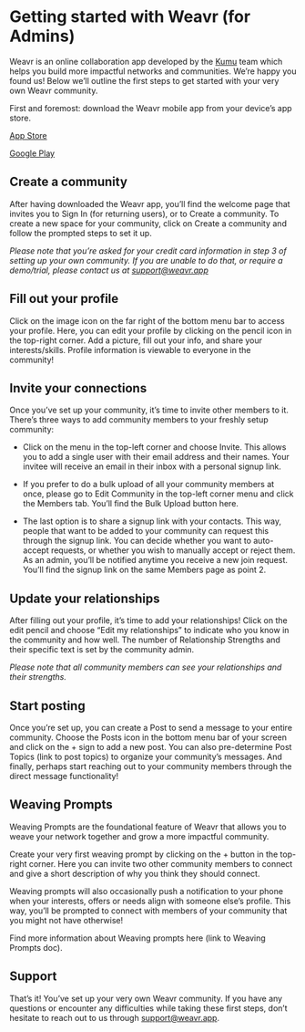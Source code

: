 # Getting started with Weavr (for Admins)

Weavr is an online collaboration app developed by the [Kumu](http://kumu.io/) team which helps you build more impactful networks and communities. We’re happy you found us! Below we’ll outline the first steps to get started with your very own Weavr community. 

First and foremost: download the Weavr mobile app from your device’s app store.

[App Store](https://apps.apple.com/us/app/weavr/id1455882734)

[Google Play](https://play.google.com/store/apps/details?id=app.weavr&pcampaignid=pcampaignidMKT-Other-global-all-co-prtnr-py-PartBadge-Mar2515-1)

## Create a community
After having downloaded the Weavr app, you’ll find the welcome page that invites you to Sign In (for returning users), or to Create a community. To create a new space for your community, click on Create a community and follow the prompted steps to set it up. 

*Please note that you’re asked for your credit card information in step 3 of setting up your own community. If you are unable to do that, or require a demo/trial, please contact us at support@weavr.app*

## Fill out your profile
Click on the image icon on the far right of the bottom menu bar to access your profile. Here, you can edit your profile by clicking on the pencil icon in the top-right corner. Add a picture, fill out your info, and share your interests/skills. Profile information is viewable to everyone in the community!

## Invite your connections
Once you’ve set up your community, it’s time to invite other members to it. There’s three ways to add community members to your freshly setup community: 

- Click on the menu in the top-left corner and choose Invite. This allows you to add a single user with their email address and their names. Your invitee will receive an email in their inbox with a personal signup link. 


- If you prefer to do a bulk upload of all your community members at once, please go to Edit Community in the top-left corner menu and click the Members tab. You’ll find the Bulk Upload button here. 


- The last option is to share a signup link with your contacts. This way, people that want to be added to your community can request this through the signup link. You can decide whether you want to auto-accept requests, or whether you wish to manually accept or reject them. As an admin, you’ll be notified anytime you receive a new join request. You’ll find the signup link on the same Members page as point 2. 

## Update your relationships
After filling out your profile, it’s time to add your relationships! Click on the edit pencil and choose “Edit my relationships” to indicate who you know in the community and how well. The number of Relationship Strengths and their specific text is set by the community admin. 

*Please note that all community members can see your relationships and their strengths.*

## Start posting
Once you’re set up, you can create a Post to send a message to your entire community. Choose the Posts icon in the bottom menu bar of your screen and click on the + sign to add a new post. You can also pre-determine Post Topics (link to post topics) to organize your community’s messages. And finally, perhaps start reaching out to your community members through the direct message functionality!

## Weaving Prompts
Weaving Prompts are the foundational feature of Weavr that allows you to weave your network together and grow a more impactful community. 

Create your very first weaving prompt by clicking on the + button in the top-right corner. Here you can invite two other community members to connect and give a short description of why you think they should connect. 

Weaving prompts will also occasionally push a notification to your phone when your interests, offers or needs align with someone else’s profile. This way, you’ll be prompted to connect with members of your community that you might not have otherwise! 

Find more information about Weaving prompts here (link to Weaving Prompts doc). 

## Support
That’s it! You’ve set up your very own Weavr community. 
If you have any questions or encounter any difficulties while taking these first steps, don’t hesitate to reach out to us through support@weavr.app. 

